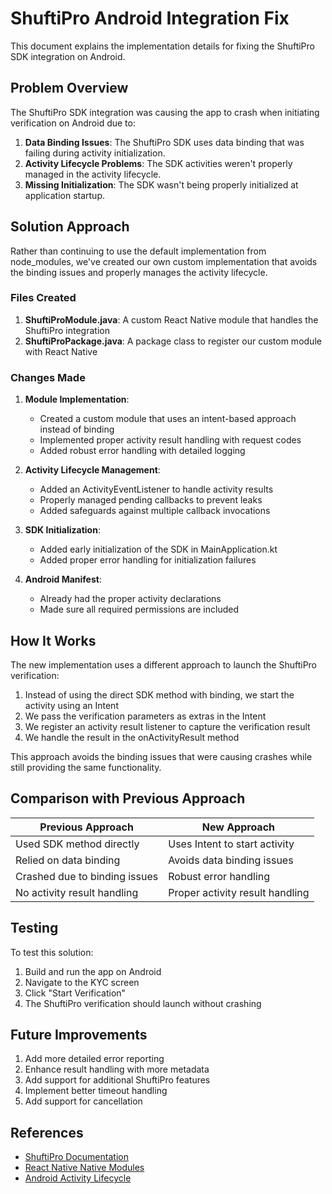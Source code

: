 # ShuftiPro Android Integration Fix

This document explains the implementation details for fixing the ShuftiPro SDK integration on Android.

## Problem Overview

The ShuftiPro SDK integration was causing the app to crash when initiating verification on Android due to:

1. **Data Binding Issues**: The ShuftiPro SDK uses data binding that was failing during activity initialization.
2. **Activity Lifecycle Problems**: The SDK activities weren't properly managed in the activity lifecycle.
3. **Missing Initialization**: The SDK wasn't being properly initialized at application startup.

## Solution Approach

Rather than continuing to use the default implementation from node_modules, we've created our own custom implementation that avoids the binding issues and properly manages the activity lifecycle.

### Files Created

1. **ShuftiProModule.java**: A custom React Native module that handles the ShuftiPro integration
2. **ShuftiProPackage.java**: A package class to register our custom module with React Native

### Changes Made

1. **Module Implementation**:
   - Created a custom module that uses an intent-based approach instead of binding
   - Implemented proper activity result handling with request codes
   - Added robust error handling with detailed logging

2. **Activity Lifecycle Management**:
   - Added an ActivityEventListener to handle activity results
   - Properly managed pending callbacks to prevent leaks
   - Added safeguards against multiple callback invocations

3. **SDK Initialization**:
   - Added early initialization of the SDK in MainApplication.kt
   - Added proper error handling for initialization failures

4. **Android Manifest**:
   - Already had the proper activity declarations
   - Made sure all required permissions are included

## How It Works

The new implementation uses a different approach to launch the ShuftiPro verification:

1. Instead of using the direct SDK method with binding, we start the activity using an Intent
2. We pass the verification parameters as extras in the Intent
3. We register an activity result listener to capture the verification result
4. We handle the result in the onActivityResult method

This approach avoids the binding issues that were causing crashes while still providing the same functionality.

## Comparison with Previous Approach

| Previous Approach | New Approach |
|-------------------|--------------|
| Used SDK method directly | Uses Intent to start activity |
| Relied on data binding | Avoids data binding issues |
| Crashed due to binding issues | Robust error handling |
| No activity result handling | Proper activity result handling |

## Testing

To test this solution:

1. Build and run the app on Android
2. Navigate to the KYC screen
3. Click "Start Verification"
4. The ShuftiPro verification should launch without crashing

## Future Improvements

1. Add more detailed error reporting
2. Enhance result handling with more metadata
3. Add support for additional ShuftiPro features
4. Implement better timeout handling
5. Add support for cancellation

## References

- [ShuftiPro Documentation](https://api.shuftipro.com/doc)
- [React Native Native Modules](https://reactnative.dev/docs/native-modules-android)
- [Android Activity Lifecycle](https://developer.android.com/guide/components/activities/activity-lifecycle)
